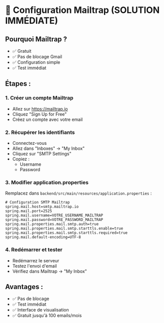 # 🚀 Configuration Mailtrap (SOLUTION IMMÉDIATE)

## Pourquoi Mailtrap ?
- ✅ Gratuit
- ✅ Pas de blocage Gmail
- ✅ Configuration simple
- ✅ Test immédiat

## Étapes :

### 1. Créer un compte Mailtrap
- Allez sur https://mailtrap.io
- Cliquez "Sign Up for Free"
- Créez un compte avec votre email

### 2. Récupérer les identifiants
- Connectez-vous
- Allez dans "Inboxes" → "My Inbox"
- Cliquez sur "SMTP Settings"
- Copiez :
  - Username
  - Password

### 3. Modifier application.properties
Remplacez dans `backend/src/main/resources/application.properties` :

```properties
# Configuration SMTP Mailtrap
spring.mail.host=smtp.mailtrap.io
spring.mail.port=2525
spring.mail.username=VOTRE_USERNAME_MAILTRAP
spring.mail.password=VOTRE_PASSWORD_MAILTRAP
spring.mail.properties.mail.smtp.auth=true
spring.mail.properties.mail.smtp.starttls.enable=true
spring.mail.properties.mail.smtp.starttls.required=true
spring.mail.default-encoding=UTF-8
```

### 4. Redémarrer et tester
- Redémarrez le serveur
- Testez l'envoi d'email
- Vérifiez dans Mailtrap → "My Inbox"

## Avantages :
- ✅ Pas de blocage
- ✅ Test immédiat
- ✅ Interface de visualisation
- ✅ Gratuit jusqu'à 100 emails/mois

